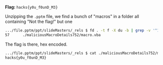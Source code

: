 **Flag:** `hacks{y0u_f0unD_M3}`

Unzipping the `.pptm` file, we find a bunch of "macros" in a folder all containing "Not the flag!" but one

```bash
.../file.pptm/ppt/slideMasters/_rels $ fd . -t f -X du -b | grep -v '^12'
57      ./maliciousMacroDetails752/macro.vba
```

The flag is there, hex encoded.

```bash
.../file.pptm/ppt/slideMasters/_rels $ cat ./maliciousMacroDetails752/macro.vba | unhex
hacks{y0u_f0unD_M3}
```

